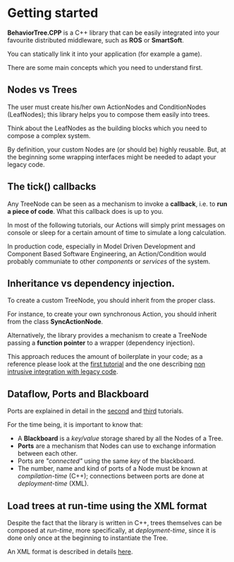 # Getting started

__BehaviorTree.CPP__ is a C++ library that can be easily integrated into
your favourite distributed middleware, such as __ROS__ or __SmartSoft__.

You can statically link it into your application (for example a game).

There are some main concepts which you need to understand first.

## Nodes vs Trees

The user must create his/her own ActionNodes and ConditionNodes (LeafNodes);
this library helps you to compose them easily into trees. 

Think about the LeafNodes as the building blocks which you need to compose
a complex system.

By definition, your custom Nodes are (or should be) highly reusable.
But, at the beginning  some wrapping interfaces might be needed to
adapt your legacy code.


## The tick() callbacks

Any TreeNode can be seen as a mechanism to invoke a __callback__, i.e. to 
__run a piece of code__. What this callback does is up to you.

In most of the following tutorials, our Actions will simply
print messages on console or sleep for a certain amount of time to simulate
a long calculation.

In production code, especially in Model Driven Development and Component 
Based Software Engineering, an Action/Condition would probably communiate
to other _components_ or _services_ of the system.

## Inheritance vs dependency injection.

To create a custom TreeNode, you should inherit from the proper class.

For instance, to create your own synchronous Action, you should inherit from the 
class __SyncActionNode__.

Alternatively, the library provides a mechanism to create a TreeNode passing a 
__function pointer__ to a wrapper (dependency injection).

This approach reduces the amount of boilerplate in your code; as a reference
please look at the [first tutorial](tutorial_01_first_tree.md) and the one
describing [non intrusive integration with legacy code](tutorial_07_legacy.md).

## Dataflow, Ports and Blackboard

Ports are explained in detail in the [second](tutorial_02_basic_ports.md)
and [third](tutorial_03_generic_ports.md) tutorials.

For the time being, it is important to know that:

- A __Blackboard__ is a _key/value_ storage shared by all the Nodes of a Tree.
- __Ports__ are a mechanism that Nodes can use to exchange information between
  each other.
- Ports are _"connected"_ using the same _key_ of the blackboard.
- The number, name and kind of ports of a Node must be known at _compilation-time_ (C++); 
  connections between ports are done at _deployment-time_ (XML).  


## Load trees at run-time using the XML format

Despite the fact that the library is written in C++, trees themselves
can be composed at _run-time_, more specifically, at _deployment-time_, since
it is done only once at the beginning to instantiate the Tree.

An XML format is described in details [here](xml_format.md).



